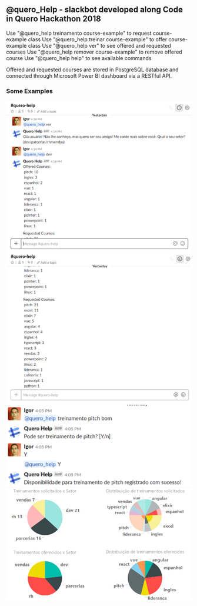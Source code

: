## @quero_Help - slackbot developed along Code in Quero Hackathon 2018

Use "@quero_help treinamento course-example" to request course-example class
Use "@quero_help treinar course-example" to offer course-example class
Use "@quero_help ver" to see offered and requested courses
Use "@quero_help remover course-example" to remove offered course
Use "@quero_help help" to see available commands

Offered and requested courses are stored in PostgreSQL database and connected through Microsoft Power BI dashboard via a RESTful API.  

### Some Examples

![1](./assets/1.png)
![2](./assets/2.png)
![3](./assets/3.png)
![4](./assets/4.png)